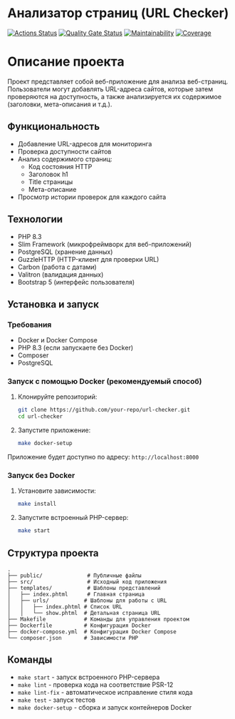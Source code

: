 # Анализатор страниц (URL Checker)

[![Actions Status](https://github.com/EugeneWinter/php-project-9/actions/workflows/hexlet-check.yml/badge.svg)](https://github.com/EugeneWinter/php-project-9/actions)
[![Quality Gate Status](https://sonarcloud.io/api/project_badges/measure?project=EugeneWinter_php-project-9&metric=alert_status)](https://sonarcloud.io/summary/new_code?id=EugeneWinter_php-project-9)
[![Maintainability](https://sonarcloud.io/api/project_badges/measure?project=EugeneWinter_php-project-9&metric=sqale_rating)](https://sonarcloud.io/summary/new_code?id=EugeneWinter_php-project-9)
[![Coverage](https://sonarcloud.io/api/project_badges/measure?project=EugeneWinter_php-project-9&metric=coverage)](https://sonarcloud.io/summary/new_code?id=EugeneWinter_php-project-9)

# Описание проекта

Проект представляет собой веб-приложение для анализа веб-страниц. Пользователи могут добавлять URL-адреса сайтов, которые затем проверяются на доступность, а также анализируется их содержимое (заголовки, мета-описания и т.д.).

## Функциональность

- Добавление URL-адресов для мониторинга
- Проверка доступности сайтов
- Анализ содержимого страниц:
  - Код состояния HTTP
  - Заголовок h1
  - Title страницы
  - Мета-описание
- Просмотр истории проверок для каждого сайта

## Технологии

- PHP 8.3
- Slim Framework (микрофреймворк для веб-приложений)
- PostgreSQL (хранение данных)
- GuzzleHTTP (HTTP-клиент для проверки URL)
- Carbon (работа с датами)
- Valitron (валидация данных)
- Bootstrap 5 (интерфейс пользователя)

## Установка и запуск

### Требования

- Docker и Docker Compose
- PHP 8.3 (если запускаете без Docker)
- Composer
- PostgreSQL

### Запуск с помощью Docker (рекомендуемый способ)

1. Клонируйте репозиторий:
   ```bash
   git clone https://github.com/your-repo/url-checker.git
   cd url-checker
   ```

2. Запустите приложение:
   ```bash
   make docker-setup
   ```

Приложение будет доступно по адресу: `http://localhost:8000`

### Запуск без Docker

1. Установите зависимости:
   ```bash
   make install
   ```

2. Запустите встроенный PHP-сервер:
   ```bash
   make start
   ```

## Структура проекта

```
.
├── public/              # Публичные файлы
├── src/                 # Исходный код приложения
├── templates/           # Шаблоны представлений
│   ├── index.phtml      # Главная страница
│   ├── urls/           # Шаблоны для работы с URL
│   │   ├── index.phtml # Список URL
│   │   └── show.phtml  # Детальная страница URL
├── Makefile            # Команды для управления проектом
├── Dockerfile          # Конфигурация Docker
├── docker-compose.yml  # Конфигурация Docker Compose
└── composer.json       # Зависимости PHP
```

## Команды

- `make start` - запуск встроенного PHP-сервера
- `make lint` - проверка кода на соответствие PSR-12
- `make lint-fix` - автоматическое исправление стиля кода
- `make test` - запуск тестов
- `make docker-setup` - сборка и запуск контейнеров Docker